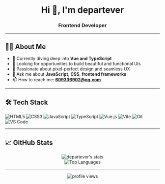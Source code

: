 <h1 align="center">Hi 👋, I'm departever</h1>
<h3 align="center">Frontend Developer</h3>

---

## 🧑‍💻 About Me

- 🌱 Currently diving deep into **Vue and TypeScript**
- 💼 Looking for opportunities to build beautiful and functional UIs
- 🎯 Passionate about pixel-perfect design and seamless UX
- 💬 Ask me about **JavaScript**, **CSS**, **frontend frameworks**
- 📫 How to reach me: **609336902@qq.com**

---

## 🛠️ Tech Stack

![HTML5](https://img.shields.io/badge/-HTML5-E34F26?style=flat&logo=html5&logoColor=white)
![CSS3](https://img.shields.io/badge/-CSS3-1572B6?style=flat&logo=css3)
![JavaScript](https://img.shields.io/badge/-JavaScript-F7DF1E?style=flat&logo=javascript&logoColor=black)
![TypeScript](https://img.shields.io/badge/-TypeScript-3178C6?style=flat&logo=typescript&logoColor=white)
![Vue.js](https://img.shields.io/badge/-Vue.js-4FC08D?style=flat&logo=vue.js&logoColor=white)
![Vite](https://img.shields.io/badge/-Vite-646CFF?style=flat&logo=vite&logoColor=white)
![Git](https://img.shields.io/badge/-Git-F05032?style=flat&logo=git&logoColor=white)
![VS Code](https://img.shields.io/badge/-VS%20Code-007ACC?style=flat&logo=visual-studio-code&logoColor=white)

---

## 📈 GitHub Stats

<p align="center">
  <img src="https://github-readme-stats.vercel.app/api?username=departever&show_icons=true&theme=tokyonight" alt="departever's stats" />
  <br/>
  <img src="https://github-readme-stats.vercel.app/api/top-langs/?username=departever&layout=compact&theme=tokyonight" alt="Top Languages" />
</p>

---

<p align="center">
  <img src="https://komarev.com/ghpvc/?username=departever&label=Profile+Views&color=blue&style=flat" alt="profile views" />
</p>
